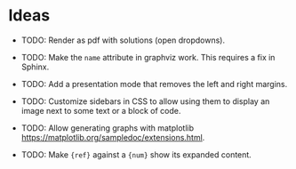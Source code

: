 # Ideas

- TODO: Render as pdf with solutions (open dropdowns).

- TODO: Make the `name` attribute in graphviz work. This requires a fix in
  Sphinx.

- TODO: Add a presentation mode that removes the left and right margins.

- TODO: Customize sidebars in CSS to allow using them to display an image next
  to some text or a block of code.

- TODO: Allow generating graphs with matplotlib
  <https://matplotlib.org/sampledoc/extensions.html>.

- TODO: Make `{ref}` against a `{num}` show its expanded content.
